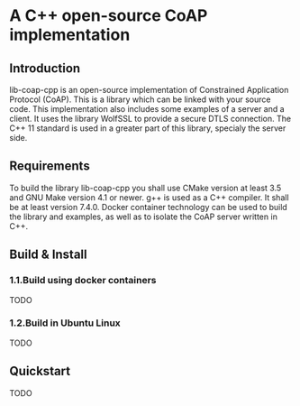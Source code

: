 # A C++ open-source CoAP implementation

## Introduction
lib-coap-cpp is an open-source implementation of Constrained Application Protocol (CoAP).
This is a library which can be linked with your source code. 
This implementation also includes some examples of a server and a client.
It uses the library WolfSSL to provide a secure DTLS connection. The C++ 11 standard is used in a greater part of this library, specialy the server side. 

## Requirements
To build the library lib-coap-cpp you shall use CMake version at least 3.5 and GNU Make version 4.1 or newer.
g++ is used as a C++ compiler. It shall be at least version  7.4.0.
Docker container technology can be used to build the library and examples, as well as to isolate the CoAP server written in C++.

## Build \& Install
### 1.1.Build using docker containers
TODO
### 1.2.Build in Ubuntu Linux
TODO
## Quickstart
TODO